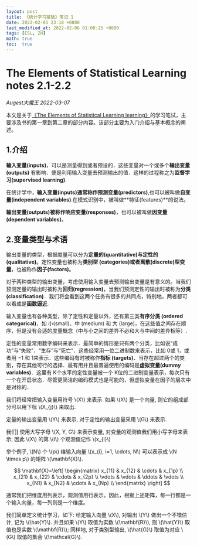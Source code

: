 ```yaml
---
layout: post
title: 《统计学习基础》笔记 1
date: 2022-02-05 23:18 +0800
last_modified_at: 2022-02-06 01:08:25 +0800
tags: [ESL, ZH]
math: true
toc:  true
---
```


# The Elements of Statistical Learning notes 2.1-2.2

*Augest大魔王 2022-03-07*

本文是关于[《The Elements of Statistical Learning learning》](https://github.com/dr-jiahaoCHEN/Mathematics-and-Statistics/blob/main/book%26notes/The%20Elements%20of%20Statistical%20Learning/(Springer%20Series%20in%20Statistics)%20Trevor%20Hastie%2C%20%20Robert%20Tibshirani%2C%20Jerome%20Friedman%20-%20The%20Elements%20of%20%20Statistical%20Learning_%20%20Data%20Mining%2C%20Inference%2C%20and%20Prediction.-Springer%20(2013).pdf)的学习笔试，主要涉及书的第一章到第二章的部分内容。该部分主要为入门介绍与基本概念的阐述。

## 1.介绍
**输入变量(inputs)**，可以是测量得到或者预设的．这些变量对一个或多个**输出变量(outputs)** 有影响．便是利用输入变量去预测输出的值．这样的过程称之为**监督学习(supervised learning)**.

在统计学中，**输入变量(inputs)**通常称作**预测变量(predictors)**,也可以被叫做**自变量(independent variables)**.在模式识别中，被叫做**特征(features)**的说法。

**输出变量(outputs)**被称作**响应变量(responses)**，也可以被叫做**因变量(dependent variables)**。


## 2.变量类型与术语
输出变量的类型，根据度量可以分为**定量的(quantitative)**与**定性的(qualitative)**。定性变量也被称为**类别型 (categories)**或者**离散(discrete)型变量**，也被称作**因子(factors)**。

对于两种类型的输出变量，考虑使用输入变量去预测输出变量是有意义的。当我们预测定量的输出时被称为**回归(regression)**，当我们预测定性的输出时被称为**分类(classification)**．我们将会看到这两个任务有很多的共同点，特别地，两者都可以看成是**函数逼近**.

输入变量也有各种类型，除了定性和定量以外，还有第三类**有序分类 (ordered categorical)**，如 小(small)、中 (medium) 和 大 (large)，在这些值之间存在顺序，但是没有合适的度量概念（中与小之间的差异不必和大与中间的差异相等）.

定性的变量常用数字编码来表示．最简单的情形是只有两个分类，比如说“成功”与“失败”，“生存”与“死亡”．这些经常用一位二进制数来表示，比如 0或 1，或者用 −1 和 1来表示．这些编码有时被称作**指标 (targets)**．当存在超过两个的类别，存在其他可行的选择．最有用并且最普遍使用的编码是**虚拟变量(dummy variables)**．这里有 K个水平的定性变量被一个 K位的二进制变量表示，每次只有一个在开启状态．尽管更简洁的编码模式也是可能的，但虚拟变量在因子的层次中是对称的．

我们将经常把输入变量用符号 \\\(X\\\) 来表示. 如果 \\\(X\\\) 是一个向量, 则它的组成部分可以用下标 \\\(X_{j}\\\) 来取出. 

定量的输出变量用 \\\(Y\\\) 来表示, 对于定性的输出变量采用 \\\(G\\\) 来表示. 

我们] 使用大写字母 \\\(X, Y, G\\\) 来表示变量, 对变量的观测值我们用小写字母来表示; 因此 \\\(X\\\) 的第 \\\(i\\\) 个观测值记作 \\\(x_{i}\\\)

举个例子, \\\(N\\\) 个 \\\(p\\\) 维输入向量 \\\(x_{i}, i=1, \cdots, N\\\) 可以表示成 \\\(N \times p\\\) 的矩阵 \\\(\mathbf{X}\\\). 

$$
\mathbf{X}=\left[
\begin{matrix}
 x_{11}      &  x_{12}      & \cdots &  x_{1p}      \\
 x_{21}      &  x_{22}      & \cdots &  x_{2p}      \\
 \vdots & \vdots & \ddots & \vdots \\
  x_{N1}      & x_{N2}      & \cdots & x_{Np}      \\
\end{matrix}
\right]
$$

通常我们把维度用列表示，观测值用行表示。因此，根据上述矩阵，每一行都是一个输入向量，每一列则是一个维度。

我们简单定义统计学习，如下: 给定输入向量 \\\(X\\\), 对输出 \\\(Y\\\) 做出一个不错估计, 记为 \\\(\hat{Y}\\\). 并且如果 \\\(Y\\\) 取值为实数 \\\(\mathbf{R}\\\), 则 \\\(\hat{Y}\\\) 取值也是实数 \\\(\mathbf{R}\\\); 同样地, 对于类别型输出, \\\(\hat{G}\\\) 取值为对应 \\\(G\\\) 取值的集合 \\\(\mathcal{G}\\\).